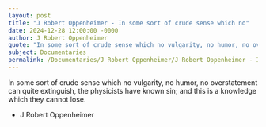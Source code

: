 ```yaml
---
layout: post
title: "J Robert Oppenheimer - In some sort of crude sense which no"
date: 2024-12-28 12:00:00 -0000
author: J Robert Oppenheimer
quote: "In some sort of crude sense which no vulgarity, no humor, no overstatement can quite extinguish, the physicists have known sin; and this is a knowledge which they cannot lose."
subject: Documentaries
permalink: /Documentaries/J Robert Oppenheimer/J Robert Oppenheimer - In some sort of crude sense which no
---
```


In some sort of crude sense which no vulgarity, no humor, no overstatement can quite extinguish, the physicists have known sin; and this is a knowledge which they cannot lose.

- J Robert Oppenheimer
